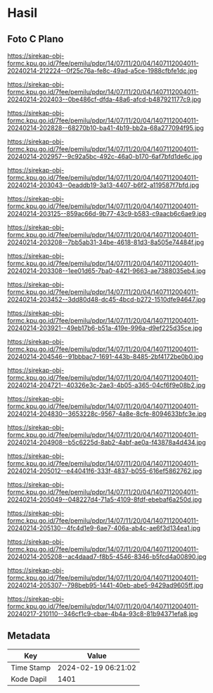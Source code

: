 # Hasil

## Foto C Plano

https://sirekap-obj-formc.kpu.go.id/7fee/pemilu/pdpr/14/07/11/20/04/1407112004011-20240214-212224--0f25c76a-fe8c-49ad-a5ce-1988cfbfe1dc.jpg

https://sirekap-obj-formc.kpu.go.id/7fee/pemilu/pdpr/14/07/11/20/04/1407112004011-20240214-202403--0be486cf-dfda-48a6-afcd-b487921177c9.jpg

https://sirekap-obj-formc.kpu.go.id/7fee/pemilu/pdpr/14/07/11/20/04/1407112004011-20240214-202828--68270b10-ba41-4b19-bb2a-68a277094f95.jpg

https://sirekap-obj-formc.kpu.go.id/7fee/pemilu/pdpr/14/07/11/20/04/1407112004011-20240214-202957--9c92a5bc-492c-46a0-b170-6af7bfd1de6c.jpg

https://sirekap-obj-formc.kpu.go.id/7fee/pemilu/pdpr/14/07/11/20/04/1407112004011-20240214-203043--0eaddb19-3a13-4407-b6f2-a119587f7bfd.jpg

https://sirekap-obj-formc.kpu.go.id/7fee/pemilu/pdpr/14/07/11/20/04/1407112004011-20240214-203125--859ac66d-9b77-43c9-b583-c9aacb6c6ae9.jpg

https://sirekap-obj-formc.kpu.go.id/7fee/pemilu/pdpr/14/07/11/20/04/1407112004011-20240214-203208--7bb5ab31-34be-4618-81d3-8a505e74484f.jpg

https://sirekap-obj-formc.kpu.go.id/7fee/pemilu/pdpr/14/07/11/20/04/1407112004011-20240214-203308--1ee01d65-7ba0-4421-9663-ae7388035eb4.jpg

https://sirekap-obj-formc.kpu.go.id/7fee/pemilu/pdpr/14/07/11/20/04/1407112004011-20240214-203452--3dd80d48-dc45-4bcd-b272-1510dfe94647.jpg

https://sirekap-obj-formc.kpu.go.id/7fee/pemilu/pdpr/14/07/11/20/04/1407112004011-20240214-203921--49eb17b6-b51a-419e-996a-d9ef225d35ce.jpg

https://sirekap-obj-formc.kpu.go.id/7fee/pemilu/pdpr/14/07/11/20/04/1407112004011-20240214-204546--91bbbac7-1691-443b-8485-2bf4172be0b0.jpg

https://sirekap-obj-formc.kpu.go.id/7fee/pemilu/pdpr/14/07/11/20/04/1407112004011-20240214-204721--40326e3c-2ae3-4b05-a365-04cf6f9e08b2.jpg

https://sirekap-obj-formc.kpu.go.id/7fee/pemilu/pdpr/14/07/11/20/04/1407112004011-20240214-204830--3653228c-9567-4a8e-8cfe-8094633bfc3e.jpg

https://sirekap-obj-formc.kpu.go.id/7fee/pemilu/pdpr/14/07/11/20/04/1407112004011-20240214-204908--b5c6225d-8ab2-4abf-ae0a-f43878a4d434.jpg

https://sirekap-obj-formc.kpu.go.id/7fee/pemilu/pdpr/14/07/11/20/04/1407112004011-20240214-205012--e44041f6-333f-4837-b055-616ef5862762.jpg

https://sirekap-obj-formc.kpu.go.id/7fee/pemilu/pdpr/14/07/11/20/04/1407112004011-20240214-205049--048227d4-71a5-4109-8fdf-ebebaf6a250d.jpg

https://sirekap-obj-formc.kpu.go.id/7fee/pemilu/pdpr/14/07/11/20/04/1407112004011-20240214-205130--4fc4d1e9-6ae7-406a-ab4c-ae6f3d134ea1.jpg

https://sirekap-obj-formc.kpu.go.id/7fee/pemilu/pdpr/14/07/11/20/04/1407112004011-20240214-205208--ac4daad7-f8b5-4546-8346-b5fcd4a00890.jpg

https://sirekap-obj-formc.kpu.go.id/7fee/pemilu/pdpr/14/07/11/20/04/1407112004011-20240214-205307--798beb95-1441-40eb-abe5-9429ad9605ff.jpg

https://sirekap-obj-formc.kpu.go.id/7fee/pemilu/pdpr/14/07/11/20/04/1407112004011-20240217-210110--346cf1c9-cbae-4b4a-93c8-81b94371efa8.jpg


## Metadata

| Key        | Value               |
| ---------- | ------------------- |
| Time Stamp | 2024-02-19 06:21:02 |
| Kode Dapil | 1401                |



